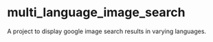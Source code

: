# multi_language_image_search
A project to display google image search results in varying languages.
